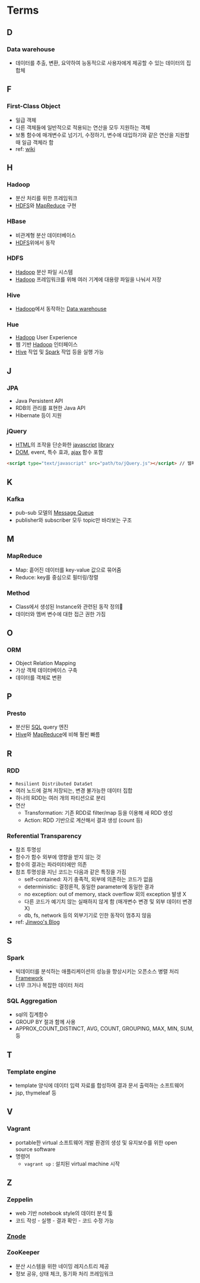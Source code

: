 # Terms

## D

### Data warehouse
- 데이터를 추출, 변환, 요약하여 능동적으로 사용자에게 제공할 수 있는 데이터의 집합체

## F
### First-Class Object
- 일급 객체
- 다른 객체들에 일반적으로 적용되는 연산을 모두 지원하는 객체
- 보통 함수에 매개변수로 넘기기, 수정하기, 변수에 대입하기와 같은 연산을 지원할 때 일급 객체라 함
- ref: [wiki](https://ko.wikipedia.org/wiki/%EC%9D%BC%EA%B8%89_%EA%B0%9D%EC%B2%B4)

## H

### Hadoop
- 분산 처리를 위한 프레임워크
- [HDFS](#HDFS)와 [MapReduce](#MapReduce) 구현

### HBase
- 비관계형 분산 데이터베이스
- [HDFS](#HDFS)위에서 동작

### HDFS
- [Hadoop](#Hadoop) 분산 파일 시스템
- [Hadoop](#Hadoop) 프레임워크를 위해 여러 기계에 대용량 파일을 나눠서 저장

### Hive
- [Hadoop](#Hadoop)에서 동작하는 [Data warehouse](#Data-warehouse)

### Hue
- [Hadoop](#Hadoop) User Experience
- 웹 기반 [Hadoop](#Hadoop) 인터페이스
- [Hive](#Hive) 작업 및 [Spark](#Spark) 작업 등을 실행 가능


## J

### JPA
- Java Persistent API
- RDB의 관리를 표현한 Java API
- Hibernate 등이 지원

### jQuery
- [HTML](#HTML)의 조작을 단순화한 [javascript](#Javascript) [library](#Library)
- [DOM](#DOM), event, 특수 효과, [ajax](#Ajax) 함수 포함
```HTML
<script type="text/javascript" src="path/to/jQuery.js"></script> // 웹페이지에 포함
```

## K

### Kafka
- pub-sub 모델의 [Message Queue](#Message-queue)
- publisher와 subscriber 모두 topic만 바라보는 구조


## M

### MapReduce
- Map: 흩어진 데이터를 key-value 값으로 묶어줌
- Reduce: key를 중심으로 필터링/정렬

### Method
- Class에서 생성된 Instance와 관련된 동작 정의
- 데이터와 멤버 변수에 대한 접근 권한 가짐

## O

### ORM
- Object Relation Mapping
- 가상 객체 데이터베이스 구축
- 데이터를 객체로 변환


## P

### Presto
- 분산된 [SQL](#SQL) query 엔진
- [Hive](#Hive)와 [MapReduce](#MapReduce)에 비해 훨씬 빠름


## R

### RDD
- `Resilient Distributed DataSet`
- 여러 노드에 걸쳐 저장되는, 변경 불가능한 데이터 집합
- 하나의 RDD는 여러 개의 파티션으로 분리
- 연산
    - Transformation: 기존 RDD로 filter/map 등을 이용해 새 RDD 생성
    - Action: RDD 기반으로 계산해서 결과 생성 (count 등)

### Referential Transparency
- 참조 투명성
- 함수가 함수 외부에 영향을 받지 않는 것
- 함수의 결과는 파라미터에만 의존
- 참조 투명성을 지닌 코드는 다음과 같은 특징을 가짐
    - self-contained: 자기 충족적, 외부에 의존하는 코드가 없음
    - deterministic: 결정론적, 동일한 parameter에 동일한 결과
    - no exception: out of memory, stack overflow 외의 exception 발생 X
    - 다른 코드가 예기치 않는 실패하지 않게 함 (매개변수 변경 및 외부 데이터 변경 X)
    - db, fs, network 등의 외부기기로 인한 동작이 멈추지 않음
- ref: [Jinwoo's Blog](https://jinwooe.wordpress.com/2017/12/21/%EB%B6%80%EC%88%98-%ED%9A%A8%EA%B3%BC-side-effect-%EC%B0%B8%EC%A1%B0-%ED%88%AC%EB%AA%85%EC%84%B1-referential-transparency/)

## S

### Spark
- 빅데이터를 분석하는 애플리케이션의 성능을 향상시키는 오픈소스 병렬 처리 [Framework](#Framework)
- 너무 크거나 복잡한 데이터 처리

### SQL Aggregation
- sql의 집계함수
- GROUP BY 절과 함께 사용
- APPROX_COUNT_DISTINCT, AVG, COUNT, GROUPING, MAX, MIN, SUM, 등

## T

### Template engine
- template 양식에 데이터 입력 자료를 합성하여 결과 문서 출력하는 소프트웨어
- jsp, thymeleaf 등


## V

### Vagrant
- portable한 virtual 소프트웨어 개발 환경의 생성 및 유지보수를 위한 open source software
- 명령어
    - `vagrant up` : 설치된 virtual machine 시작


## Z

### Zeppelin
- web 기반 notebook style의 데이터 분석 툴
- 코드 작성 - 실행 - 결과 확인 - 코드 수정 가능

### [Znode](../Tool/kafka.md#Znode)

### ZooKeeper
- 분산 시스템을 위한 네이밍 레지스트리 제공
- 정보 공유, 상태 체크, 동기화 처리 프레임워크
